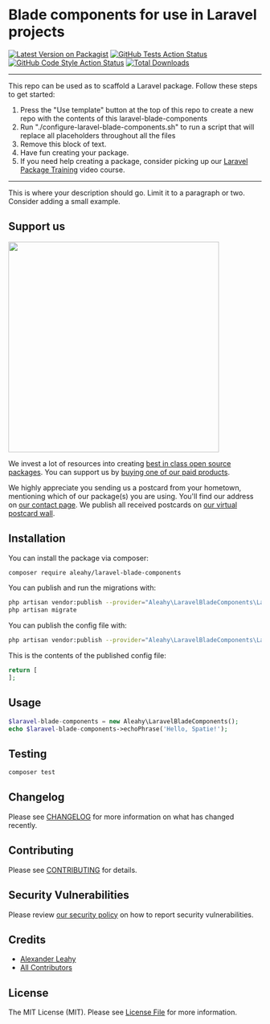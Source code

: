 # Blade components for use in Laravel projects

[![Latest Version on Packagist](https://img.shields.io/packagist/v/aleahy/laravel-blade-components.svg?style=flat-square)](https://packagist.org/packages/aleahy/laravel-blade-components)
[![GitHub Tests Action Status](https://img.shields.io/github/workflow/status/aleahy/laravel-blade-components/run-tests?label=tests)](https://github.com/aleahy/laravel-blade-components/actions?query=workflow%3Arun-tests+branch%3Amaster)
[![GitHub Code Style Action Status](https://img.shields.io/github/workflow/status/aleahy/laravel-blade-components/Check%20&%20fix%20styling?label=code%20style)](https://github.com/aleahy/laravel-blade-components/actions?query=workflow%3A"Check+%26+fix+styling"+branch%3Amaster)
[![Total Downloads](https://img.shields.io/packagist/dt/aleahy/laravel-blade-components.svg?style=flat-square)](https://packagist.org/packages/aleahy/laravel-blade-components)

---
This repo can be used as to scaffold a Laravel package. Follow these steps to get started:

1. Press the "Use template" button at the top of this repo to create a new repo with the contents of this laravel-blade-components
2. Run "./configure-laravel-blade-components.sh" to run a script that will replace all placeholders throughout all the files
3. Remove this block of text.
4. Have fun creating your package.
5. If you need help creating a package, consider picking up our <a href="https://laravelpackage.training">Laravel Package Training</a> video course.
---

This is where your description should go. Limit it to a paragraph or two. Consider adding a small example.

## Support us

[<img src="https://github-ads.s3.eu-central-1.amazonaws.com/laravel-blade-components.jpg?t=1" width="419px" />](https://spatie.be/github-ad-click/laravel-blade-components)

We invest a lot of resources into creating [best in class open source packages](https://spatie.be/open-source). You can support us by [buying one of our paid products](https://spatie.be/open-source/support-us).

We highly appreciate you sending us a postcard from your hometown, mentioning which of our package(s) you are using. You'll find our address on [our contact page](https://spatie.be/about-us). We publish all received postcards on [our virtual postcard wall](https://spatie.be/open-source/postcards).

## Installation

You can install the package via composer:

```bash
composer require aleahy/laravel-blade-components
```

You can publish and run the migrations with:

```bash
php artisan vendor:publish --provider="Aleahy\LaravelBladeComponents\LaravelBladeComponentsServiceProvider" --tag="laravel-blade-components-migrations"
php artisan migrate
```

You can publish the config file with:
```bash
php artisan vendor:publish --provider="Aleahy\LaravelBladeComponents\LaravelBladeComponentsServiceProvider" --tag="laravel-blade-components-config"
```

This is the contents of the published config file:

```php
return [
];
```

## Usage

```php
$laravel-blade-components = new Aleahy\LaravelBladeComponents();
echo $laravel-blade-components->echoPhrase('Hello, Spatie!');
```

## Testing

```bash
composer test
```

## Changelog

Please see [CHANGELOG](CHANGELOG.md) for more information on what has changed recently.

## Contributing

Please see [CONTRIBUTING](.github/CONTRIBUTING.md) for details.

## Security Vulnerabilities

Please review [our security policy](../../security/policy) on how to report security vulnerabilities.

## Credits

- [Alexander Leahy](https://github.com/aleahy)
- [All Contributors](../../contributors)

## License

The MIT License (MIT). Please see [License File](LICENSE.md) for more information.
